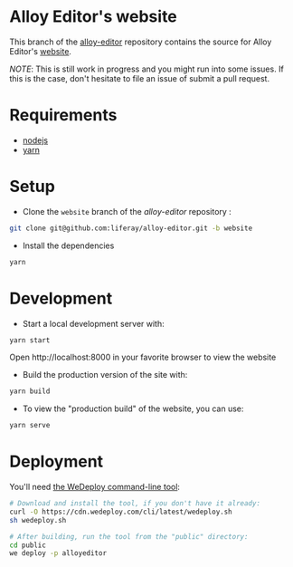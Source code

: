 # Alloy Editor's website

This branch of the [alloy-editor](https://github.com/liferay/alloy-editor.git) repository contains the source for Alloy Editor's [website](https://alloyeditor.com).

*NOTE*: This is still work in progress and you might run into some issues. If this is the case, don't hesitate to file an issue of submit a pull request.

# Requirements

- [nodejs](https://nodejs.org)
- [yarn](https://yarnpkg.com)

# Setup

- Clone the `website` branch of the *alloy-editor* repository :

```sh
git clone git@github.com:liferay/alloy-editor.git -b website
```

- Install the dependencies

```sh
yarn
```

# Development

- Start a local development server with:

```sh
yarn start
```

Open http://localhost:8000 in your favorite browser to view the website


- Build the production version of the site with:

```sh
yarn build
```

- To view the "production build" of the website, you can use:

```sh
yarn serve
```
# Deployment

You'll need [the WeDeploy command-line tool](https://help.wedeploy.com/command-line-tool/how-can-i-install-the-cli-tool):

```sh
# Download and install the tool, if you don't have it already:
curl -O https://cdn.wedeploy.com/cli/latest/wedeploy.sh
sh wedeploy.sh

# After building, run the tool from the "public" directory:
cd public
we deploy -p alloyeditor
```
